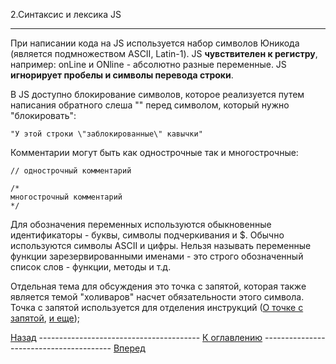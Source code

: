 2.Cинтаксис и лексика JS


----------
При написании кода на JS используется набор символов Юникода (является подмножеством
ASCII, Latin-1). JS **чувствителен к регистру**, например: onLine и ONline - абсолютно
разные переменные. JS **игнорирует пробелы и символы перевода строки**.

В JS доступно блокирование символов, которое реализуется путем написания
обратного слеша "\" перед символом, который нужно "блокировать":

    "У этой строки \"заблокированные\" кавычки"

Комментарии могут быть как однострочные так и многострочные:

    // однострочный комментарий

    /*
    многострочный комментарий
    */

Для обозначения переменных используются обыкновенные идентификаторы - буквы,
символы подчеркивания и $. Обычно используются символы ASCII и цифры. Нельзя
называть переменные функции зарезервированными именами - это строго обозначенный
 список слов - функции, методы и т.д.

Отдельная тема для обсуждения это точка с запятой, которая также является темой
"холиваров" насчет обязательности этого символа. Точка с запятой используется
для отделения инструкций ([О точке с запятой](https://habrahabr.ru/post/111563/), [и еще](https://habrahabr.ru/post/136860/]));

[Назад](1.About_js.md) ---------------------------------------- [К оглавлению](README.md) ---------------------------------------- [Вперед]()
